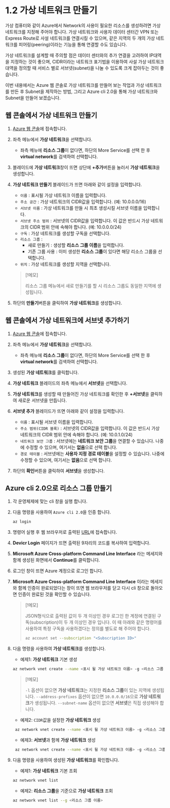 # 1.2 가상 네트워크 만들기
가상 컴퓨터와 같이 Azure에서 Network의 사용이 필요한 리소스를 생성하려면 가상 네트워크를 지정해 주어야 합니다. 가상 네트워크와 사용자 데이터 센터간 VPN 또는 Express Route로 사설 네트워크를 연결시킬 수 있으며, 같은 지역의 두 개의 가상 네트워크를 피어링(peering)이라는 기능을 통해 연결할 수도 있습니다.

가상 네트워크를 설계할 때 주의할 점은 데이터 센터와의 추가 연결을 고려하여 IP대역을 지정하는 것이 좋으며, CIDR이라는 네트워크 표기법을 이용하여 사설 가상 네트워크 대역을 정의할 때 서비스 별로 서브넷(subnet)을 나눌 수 있도록 크게 잡아두는 것이 좋습니다.

이번 내용에서는 Azure 웹 콘솔로 가상 네트워크를 만들어 보는 작업과 가상 네트워크를 만든 후 Subnet을 제작하는 방법, 그리고 Azure cli 2.0을 통해 가상 네트워크와 Subnet을 만들어 보겠습니다.

## 웹 콘솔에서 가상 네트워크 만들기
1. [Azure 웹 콘솔](https://portal.azure.com)에 접속합니다.

2. 좌측 메뉴에서 **가상 네트워크**을 선택합니다.
    - 좌측 메뉴에 **리소스 그룹**이 없다면, 하단의 More Service를 선택 한 후 **virtual network**를 검색하여 선택합니다.

3. 블레이드에 **가상 네트워크**창이 뜨면 상단에 **+추가**버튼을 눌러서 **가상 네트워크**을 생성합니다.

4. **가상 네트워크 만들기** 블레이드가 뜨면 아래와 같이 설정을 입력합니다.
    - `이름` : 표시될 가상 네트워크 이름을 입력합니다.
    - `주소 공간` : 가상 네트워크의 CIDR값을 입력합니다. (예: 10.0.0.0/16)
    - `서브넷 이름` : 가상 네트워크를 만들 시 최초 생성시킬 서브넷 이름을 입력합니다.
    - `서브넷 주소 범위` : 서브넷의 CIDR값을 입력합니다. 이 값은 반드시 가상 네트워크의 CIDR 범위 안에 속해야 합니다. (예: 10.0.0.0/24)
    - `구독` : 가상 네트워크를 생성할 구독을 선택합니다.
    - `리소스 그룹` :
        - 새로 만들기 : 생성할 **리소스 그룹 이름**을 입력합니다.
        - 기존 그룹 사용 : 이미 생성한 **리소스 그룹**이 있다면 해당 리소스 그룹을 선택합니다.
    - `위치` : 가상 네트워크를 생성할 지역을 선택합니다. 
    > [!메모]
    >
    > 리소스 그룹 메뉴에서 새로 만들기를 할 시 리소스 그룹도 동일한 지역에 생성됩니다.

5. 하단의 **만들기**버튼을 클릭하여 **가상 네트워크**를 생성합니다.

## 웹 콘솔에서 가상 네트워크에 서브넷 추가하기
1. [Azure 웹 콘솔](https://portal.azure.com)에 접속합니다.

2. 좌측 메뉴에서 **가상 네트워크**을 선택합니다.
    - 좌측 메뉴에 **리소스 그룹**이 없다면, 하단의 More Service를 선택 한 후 **virtual network**를 검색하여 선택합니다.

3. 생성된 **가상 네트워크**를 클릭합니다.

4. **가상 네트워크** 블레이드의 좌측 메뉴에서 **서브넷**을 선택합니다.

5. **가상 네트워크**를 생성할 때 만들어진 가상 네트워크를 확인한 후 **+서브넷**을 클릭하여 새로운 서브넷을 만듭니다.

6. **서브넷 추가** 블레이드가 뜨면 아래와 같이 설정을 입력합니다.
    - `이름` : 표시될 서브넷 이름을 입력합니다.
    - `주소 범위(CIDR 블록)` : 서브넷의 CIDR값을 입력합니다. 이 값은 반드시 가상 네트워크의 CIDR 범위 안에 속해야 합니다. (예: 10.0.1.0/24)
    - `네트워크 보안 그룹` : 서브넷에는 **네트워크 보안 그룹**을 연결할 수 있습니다. 나중에 수정할 수 있으며, 여기서는 **없음**으로 선택 합니다.
    - `경로 테이블` : 서브넷에는 **사용자 지정 경로 테이블**을 설정할 수 있습니다. 나중에 수정할 수 있으며, 여기서는 **없음**으로 선택 합니다.

7. 하단의 **확인**버튼을 클릭하여 **서브넷**을 생성합니다.

## Azure cli 2.0으로 리소스 그룹 만들기
1. 각 운영체제에 맞는 cli 창을 실행 합니다.

2. 다음 명령을 사용하여 `Azure cli 2.0`을 인증 합니다.
    ```bash
    az login
    ```

3. 명령어 실행 후 웹 브라우저로 출력된 [URL](https://aka.ms/devicelogin)에 접속합니다.

4. **Devicr Login** 페이지가 뜨면 출력된 9자리의 코드를 복사하여 입력합니다.

5. **Microsoft Azure Cross-platform Command Line Interface** 라는 메세지와 함께 생성된 화면에서 **Continue**를 클릭합니다.

6. 로그인 창이 뜨면 Azure 계정으로 로그인 합니다.

7. **Microsoft Azure Cross-platform Command Line Interface** 이라는 메세지와 함께 인증이 완료되었다는 창이 뜨면 웹 브라우저를 닫고 다시 cli 창으로 돌아오면 인증이 완료된 것을 확인할 수 있습니다.
    > [!메모]
    >
    > JSON형식으로 출력된 값이 두 개 이상인 경우 로그인 한 계정에 연결된 구독(subscription)이 두 개 이상인 경우 입니다. 이 때 아래와 같은 명령어를 사용하여 특정 구독을 사용하겠다는 정의를 별도로 해 주어야 합니다.
    > ```bash
    > az account set --subscription "<Subscription ID>"
    > ```

8. 다음 명령을 사용하여 **가상 네트워크**를 생성합니다.
    - 예제1: **가상 네트워크** 기본 생성

    ```bash
    az network vnet create --name <표시 될 가상 네트워크 이름> -g <리소스 그룹 이름>
    ```
   >[!메모]
   >
   > `-l` 옵션이 없으면 **가상 네트워크**는 지정한 **리소스 그룹**이 있는 지역에 생성됩니다.
   > `--address-prefixes` 옵션이 없으면 `10.0.0.0/16`으로 **가상 네트워크**가 생성됩니다.
   > `--subnet-name` 옵션이 없으면 **서브넷**은 직접 생성해야 합니다.

   - 예제2: `CIDR`값을 설정한 **가상 네트워크** 생성

   ```bash
    az network vnet create --name <표시 될 가상 네트워크 이름> -g <리소스 그룹 이름> --address-prefixes <가상 네트워크의 CIDR>
   ```

   - 예제3: **서브넷**과 함께 **가상 네트워크** 생성
   ```bash
    az network vnet create --name <표시 될 가상 네트워크 이름> -g <리소스 그룹 이름> --address-prefixes <가상 네트워크의 CIDR> --subnet-name <표시 될 서브넷 이름> --subnet-prefix <서브넷의 CIDR>
   ```

9. 다음 명령을 사용하여 생성된 **가상 네트워크**를 확인합니다.
    - 예제1: **가상 네트워크** 기본 조회
    ```bash
    az network vnet list
    ```

    - 예제2: **리소스 그룹**을 기준으로 **가상 네트워크** 조회
    ```bash
    az network vnet list --g <리소스 그룹 이름>
    ```